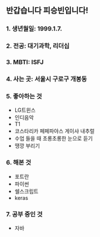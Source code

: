 <!-- ![피승빈](https://scontent-ssn1-1.xx.fbcdn.net/v/t1.18169-9/15940890_1195537977206899_132436679686607184_n.jpg?_nc_cat=100&ccb=1-7&_nc_sid=0327a3&_nc_ohc=X5ccDCSAYC4Q7kNvgFdhvd_&_nc_ht=scontent-ssn1-1.xx&oh=00_AYDmKgsq_dmrHEgasTCmlqysB5YsrOeimpobcNOGngFrpA&oe=66B8305D) -->
## 반갑습니다 피승빈입니다!
### 1. 생년월일: 1999.1.7.
### 2. 전공: 대기과학, 리더십
### 3. MBTI: ISFJ
### 4. 사는 곳: 서울시 구로구 개봉동
### 5. 좋아하는 것
* LG트윈스
* 인디음악
* T1
* 코스타리카 페페파야스 게이샤 내추럴
* 수업 들을 때 초롱초롱한 눈으로 듣기
* 땡깡 부리기
### 6. 해본 것
* 포트란
* 파이썬
* 쉘스크립트
* keras
### 7. 공부 중인 것
* 자바
